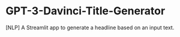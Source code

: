 # GPT-3-Davinci-Title-Generator
[NLP] A Streamlit app to generate a headline based on an input text.
